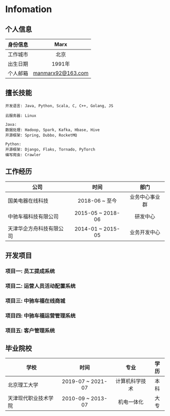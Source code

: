 # Infomation

## 个人信息

|  身份信息  |  Marx  | 
| ---- |  :--: | 
| 工作城市  | 北京 |
| 出生日期 | 1991年 |
| 个人邮箱 |manmarx92@163.com |


## 擅长技能
```
开发语言: Java, Python, Scala, C, C++, Golang, JS

云服务器: Linux

Java:
数据处理: Hadoop, Spark, Kafka, Hbase, Hive
开源框架: Spring, Dubbo, RocketMQ

Python:
开源框架: Django, Flaks, Tornado, PyTorch
编写爬虫: Crawler

```

## 工作经历

| 公司  |  时间 |  部门  |
| ---- |  :--: | :--: | 
| 国美电器在线科技  |   2018-06 ~ 至今 |  业务中心事业群 |
| 中驰车福科技有限公司  |   2015-05 ~ 2018-06 |  研发中心  | 
| 天津华企方舟科技有限公司 | 2014-01 ~ 2015-05 | 业务开发中心 |


## 开发项目

### 项目一: 员工提成系统 


### 项目二: 运营人员活动配置系统


### 项目三: 中驰车福在线商城


### 项目四: 中驰车福运营管理系统


### 项目五: 客户管理系统






## 毕业院校


| 学校  |   时间 |  专业  | 学历   |  
| ---- |  :--: | :--:  | :--:  |  
| 北京理工大学  |   2019-07 ~ 2021-07 |  计算机科学技术  | 本科 |  
| 天津现代职业技术学院  |   2010-09 ~ 2013-07 |  机电一体化  | 大专   |  








